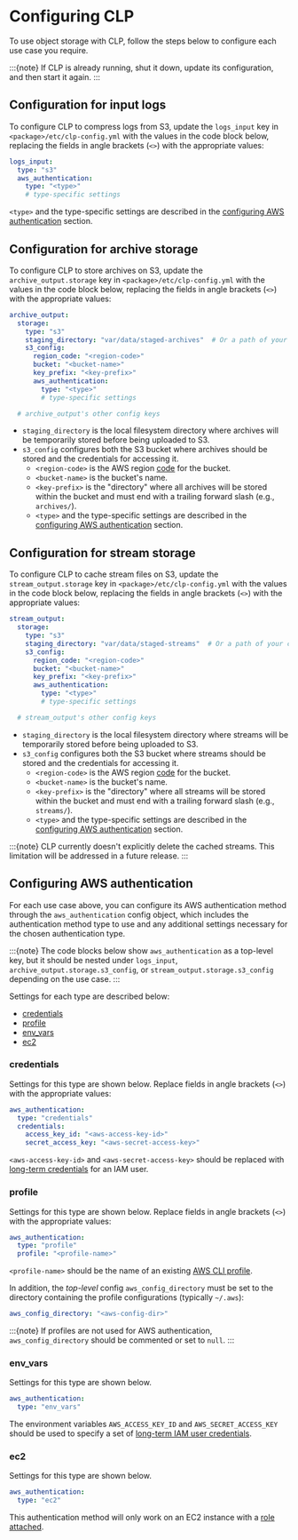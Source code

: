 # Configuring CLP

To use object storage with CLP, follow the steps below to configure each use case you require.

:::{note}
If CLP is already running, shut it down, update its configuration, and then start it again.
:::

## Configuration for input logs

To configure CLP to compress logs from S3, update the `logs_input` key in
`<package>/etc/clp-config.yml` with the values in the code block below, replacing the fields in
angle brackets (`<>`) with the appropriate values:

```yaml
logs_input:
  type: "s3"
  aws_authentication:
    type: "<type>"
    # type-specific settings
```

`<type>` and the type-specific settings are described in the
[configuring AWS authentication](#configuring-aws-authentication) section.

## Configuration for archive storage

To configure CLP to store archives on S3, update the `archive_output.storage` key in
`<package>/etc/clp-config.yml` with the values in the code block below, replacing the fields in
angle brackets (`<>`) with the appropriate values:

```yaml
archive_output:
  storage:
    type: "s3"
    staging_directory: "var/data/staged-archives"  # Or a path of your choosing
    s3_config:
      region_code: "<region-code>"
      bucket: "<bucket-name>"
      key_prefix: "<key-prefix>"
      aws_authentication:
        type: "<type>"
        # type-specific settings

  # archive_output's other config keys
```

* `staging_directory` is the local filesystem directory where archives will be temporarily stored
  before being uploaded to S3.
* `s3_config` configures both the S3 bucket where archives should be stored and the credentials
  for accessing it.
  * `<region-code>` is the AWS region [code][aws-region-codes] for the bucket.
  * `<bucket-name>` is the bucket's name.
  * `<key-prefix>` is the "directory" where all archives will be stored within the bucket and
    must end with a trailing forward slash (e.g., `archives/`).
  * `<type>` and the type-specific settings are described in the
    [configuring AWS authentication](#configuring-aws-authentication) section.

## Configuration for stream storage

To configure CLP to cache stream files on S3, update the `stream_output.storage` key in
`<package>/etc/clp-config.yml` with the values in the code block below, replacing the fields in
angle brackets (`<>`) with the appropriate values:

```yaml
stream_output:
  storage:
    type: "s3"
    staging_directory: "var/data/staged-streams"  # Or a path of your choosing
    s3_config:
      region_code: "<region-code>"
      bucket: "<bucket-name>"
      key_prefix: "<key-prefix>"
      aws_authentication:
        type: "<type>"
        # type-specific settings

  # stream_output's other config keys
```

* `staging_directory` is the local filesystem directory where streams will be temporarily stored
  before being uploaded to S3.
* `s3_config` configures both the S3 bucket where streams should be stored and the credentials
  for accessing it.
  * `<region-code>` is the AWS region [code][aws-region-codes] for the bucket.
  * `<bucket-name>` is the bucket's name.
  * `<key-prefix>` is the "directory" where all streams will be stored within the bucket and
    must end with a trailing forward slash (e.g., `streams/`).
  * `<type>` and the type-specific settings are described in the
    [configuring AWS authentication](#configuring-aws-authentication) section.

:::{note}
CLP currently doesn't explicitly delete the cached streams. This limitation will be addressed in a
future release.
:::

## Configuring AWS authentication

For each use case above, you can configure its AWS authentication method through the
`aws_authentication` config object, which includes the authentication method type to use and any
additional settings necessary for the chosen authentication type.

:::{note}
The code blocks below show `aws_authentication` as a top-level key, but it should be nested under
`logs_input`, `archive_output.storage.s3_config`, or `stream_output.storage.s3_config` depending on
the use case.
:::

Settings for each type are described below:

* [credentials](#credentials)
* [profile](#profile)
* [env_vars](#env_vars)
* [ec2](#ec2)

### credentials

Settings for this type are shown below. Replace fields in angle brackets (`<>`) with the appropriate
values:

```yaml
aws_authentication:
  type: "credentials"
  credentials:
    access_key_id: "<aws-access-key-id>"
    secret_access_key: "<aws-secret-access-key>"
```

`<aws-access-key-id>` and `<aws-secret-access-key>` should be replaced with
[long-term credentials](index.md#long-term-iam-user-credentials) for an IAM user.

### profile

Settings for this type are shown below. Replace fields in angle brackets (`<>`) with the appropriate
values:

```yaml
aws_authentication:
  type: "profile"
  profile: "<profile-name>"
```

`<profile-name>` should be the name of an existing [AWS CLI profile](index.md#named-profiles).

In addition, the _top-level_ config `aws_config_directory` must be set to the directory containing
the profile configurations (typically `~/.aws`):

```yaml
aws_config_directory: "<aws-config-dir>"
```

:::{note}
If profiles are not used for AWS authentication, `aws_config_directory` should be commented or set
to `null`.
:::

### env_vars

Settings for this type are shown below.

```yaml
aws_authentication:
  type: "env_vars"
```

The environment variables `AWS_ACCESS_KEY_ID` and `AWS_SECRET_ACCESS_KEY` should be used to specify
a set of [long-term IAM user credentials](index.md#long-term-iam-user-credentials).

### ec2

Settings for this type are shown below.

```yaml
aws_authentication:
  type: "ec2"
```

This authentication method will only work on an EC2 instance with a
[role attached](index.md#ec2-instance-iam-roles).

[aws-region-codes]: https://docs.aws.amazon.com/AmazonRDS/latest/UserGuide/Concepts.RegionsAndAvailabilityZones.html#Concepts.RegionsAndAvailabilityZones.Availability
